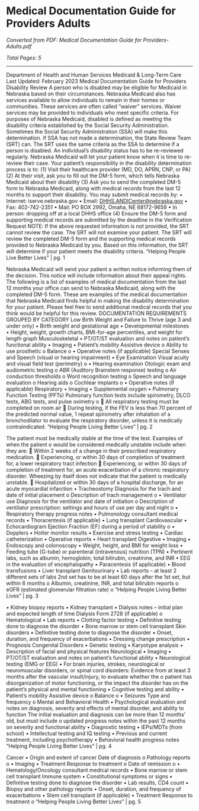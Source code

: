# Medical Documentation Guide for Providers Adults

*Converted from PDF: Medical Documentation Guide for Providers-Adults.pdf*

*Total Pages: 5*

---

Department of Health and Human Services
Medicaid & Long-Term Care
Last Updated: February 2023
Medical Documentation Guide for Providers
Disability Review
A person who is disabled may be eligible for Medicaid in Nebraska based on their circumstances.
Nebraska Medicaid also has services available to allow individuals to remain in their homes or
communities. These services are often called “waiver” services. Waiver services may be provided to
individuals who meet specific criteria.
For purposes of Nebraska Medicaid, disabled is defined as meeting the disability criteria established
by the Social Security Administration. Sometimes the Social Security Administration (SSA) will make
this determination. If SSA has not made a determination, the State Review Team (SRT) can. The SRT
uses the same criteria as the SSA to determine if a person is disabled.
An individual’s disability status has to be re-reviewed regularly. Nebraska Medicaid will let your patient
know when it is time to re-review their case.
Your patient’s responsibility in the disability determination process is to:
(1) Visit their healthcare provider (MD, DO, APRN, CNP, or PA)
(2) At their visit, ask you to fill out the DM-5 form, which tells Nebraska Medicaid about their
disability
(3) Ask you to send the completed DM-5 form to Nebraska Medicaid, along with medical
records from the last 12 months to support their disability.
You may submit medical records by:
• Internet: iserve.nebraska.gov
• Email: DHHS.ANDICenter@nebraska.gov
• Fax: 402-742-2351
• Mail: PO BOX 2992, Omaha, NE 68172-9659
• In person: dropping off at a local DHHS office
(4) Ensure the DM-5 form and supporting medical records are submitted by the deadline in
the Verification Request
NOTE: If the above requested information is not provided, the SRT cannot review the case.
The SRT will not examine your patient. The SRT will review the completed DM-5 form and the
supporting medical records provided to Nebraska Medicaid by you. Based on this information, the SRT
will determine if your patient meets the disability criteria.
“Helping People Live Better Lives” | pg. 1


Nebraska Medicaid will send your patient a written notice informing them of the decision. This notice
will include information about their appeal rights.
The following is a list of examples of medical documentation from the last 12 months your office can
send to Nebraska Medicaid, along with the completed DM-5 form. These are examples of the medical
documentation that Nebraska Medicaid finds helpful in making the disability determination for your
patient. Please feel free to send additional medical records that you think would be helpful for this
review.
DOCUMENTATION REQUIREMENTS GROUPED BY CATEGORY
Low Birth Weight and Failure to Thrive (age 3 and under only)
• Birth weight and gestational age
• Developmental milestones
• Height, weight, growth charts, BMI-for-age percentiles, and weight for length graph
Musculoskeletal
• PT/OT/ST evaluation and notes on patient’s functional ability
• Imaging
• Patient’s mobility
Assistive device
o
Ability to use prosthetic
o
Balance
o
• Operative notes (if applicable)
Special Senses and Speech (visual or hearing impairment)
• Eye Examination
Visual acuity and visual field test (perimetry)
o
• Hearing examination
Otologic exam and audiometric testing
o
ABR (Auditory Brainstem response) testing
o
Air conduction thresholds
o
Word recognition testing
o
Speech and language evaluation
o
Hearing aids
o
Cochlear implants
o
• Operative notes (if applicable)
Respiratory
• Imaging
• Supplemental oxygen
• Pulmonary Function Testing (PFTs)
Pulmonary function tests include spirometry, DLCO tests, ABG tests, and pulse oximetry
o
 All respiratory testing must be completed on room air
 During testing, if the FEV is less than 70 percent of the predicted normal value,
1
repeat spirometry after inhalation of a bronchodilator to evaluate the respiratory
disorder, unless it is medically contraindicated.
“Helping People Living Better Lives” | pg. 2


The patient must be medically stable at the time of the test. Examples of when the patient
o
would be considered medically unstable include when they are:
 Within 2 weeks of a change in their prescribed respiratory medication.
 Experiencing, or within 30 days of completion of treatment for, a lower respiratory
tract infection
 Experiencing, or within 30 days of completion of treatment for, an acute
exacerbation of a chronic respiratory disorder. Wheezing by itself does not indicate
that the patient is medically unstable.
 Hospitalized or within 30 days of a hospital discharge, for an acute myocardial
infarction
• Tracheostomy
Diagnosis for the trach and date of initial placement
o
Description of trach management
o
• Ventilator use
Diagnosis for the ventilator and date of initiation
o
Description of ventilator prescription: settings and hours of use per day and night
o
• Respiratory therapy progress notes
• Pulmonology consultant medical records
• Thoracentesis (if applicable)
• Lung transplant
Cardiovascular
• Echocardiogram
Ejection Fraction (EF) during a period of stability
o
• Dopplers
• Holter monitor results
• Exercise and stress testing
• Cardiac catheterization
• Operative reports
• Heart transplant
Digestive
• Imaging
• Endoscopy and colonoscopy
• Weight, height, and BMI for weight loss
• Feeding tube (G-tube) or parenteral (intravenous) nutrition (TPN)
• Pertinent labs, such as albumin, hemoglobin, total bilirubin, creatinine, and INR
• EEG in the evaluation of encephalopathy
• Paracentesis (if applicable)
• Blood transfusions
• Liver transplant
Genitourinary
• Lab reports – at least 2 different sets of labs
2nd set has to be at least 60 days after the 1st set, but within 6 months
o
Albumin, creatinine, INR, and total bilirubin reports
o
eGFR (estimated glomerular filtration rate)
o
“Helping People Living Better Lives” | pg. 3


• Kidney biopsy reports
• Kidney transplant
• Dialysis notes – initial plan and expected length of time
Dialysis Form 2728 (if applicable)
o
Hematological
• Lab reports
• Clotting factor testing
• Definitive testing done to diagnose the disorder
• Bone marrow or stem cell transplant
Skin disorders
• Definitive testing done to diagnose the disorder
• Onset, duration, and frequency of exacerbations
• Dressing change prescription
• Prognosis
Congenital Disorders
• Genetic testing
• Karyotype analysis
• Description of facial and physical features
Neurological
• Imaging
• PT/OT/ST evaluation and notes on patient’s functional ability
• Neurological testing (EMG or EEG)
• For brain injuries, strokes, neurological or neuromuscular disorders, or spinal cord disorders:
Evidence from at least 3 months after the vascular insult/injury, to evaluate whether the
o
patient has disorganization of motor functioning, or the impact the disorder has on the
patient’s physical and mental functioning
• Cognitive testing and ability
• Patient’s mobility
Assistive device
o
Balance
o
• Seizures
Type and frequency
o
Mental and Behavioral Health
• Psychological evaluation and notes on diagnosis, severity and effects of mental disorder, and
ability to function
The initial evaluation and diagnosis can be more than 12 months’ old, but must include
o
updated progress notes within the past 12 months on severity and functional ability
• Diagnostic testing
• IEPs/MDTs (from school)
• Intellectual testing and IQ testing
• Previous and current treatment, including psychotherapy
• Behavioral health progress notes
“Helping People Living Better Lives” | pg. 4


Cancer
• Origin and extent of cancer
Date of diagnosis
o
Pathology reports
o
• Imaging
• Treatment
Response to treatment
o
Date of remission
o
• Hematology/Oncology consultant medical records
• Bone marrow or stem cell transplant
Immune system
• Constitutional symptoms or signs
• Definitive testing done to diagnose the disorder
• Lab results, CD4 count
• Biopsy and other pathology reports
• Onset, duration, and frequency of exacerbations
• Stem cell transplant (if applicable)
• Treatment
Response to treatment
o
“Helping People Living Better Lives” | pg. 5

